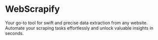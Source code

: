 # WebScrapify
Your go-to tool for swift and precise data extraction from any website. Automate your scraping tasks effortlessly and unlock valuable insights in seconds.

